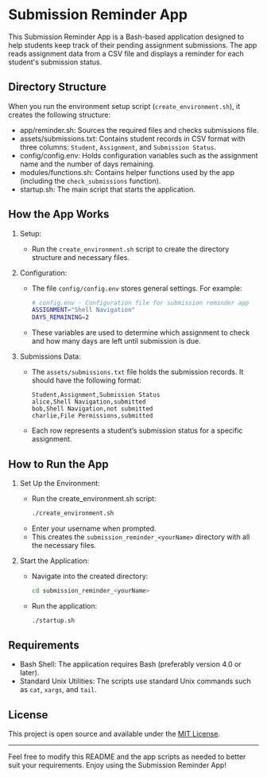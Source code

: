 # Submission Reminder App

This Submission Reminder App is a Bash-based application designed to help students keep track of their pending assignment submissions. The app reads assignment data from a CSV file and displays a reminder for each student's submission status.

## Directory Structure

When you run the environment setup script (`create_environment.sh`), it creates the following structure:

- app/reminder.sh: Sources the required files and checks submissions file.
- assets/submissions.txt: Contains student records in CSV format with three columns: `Student`, `Assignment`, and `Submission Status`.
- config/config.env: Holds configuration variables such as the assignment name and the number of days remaining.
- modules/functions.sh: Contains helper functions used by the app (including the `check_submissions` function).
- startup.sh: The main script that starts the application.

## How the App Works

1. Setup:
   - Run the `create_environment.sh` script to create the directory structure and necessary files.

2. Configuration:
   - The file `config/config.env` stores general settings. For example:
     ```bash
     # config.env - Configuration file for submission reminder app
     ASSIGNMENT="Shell Navigation"
     DAYS_REMAINING=2
     ```
   - These variables are used to determine which assignment to check and how many days are left until submission is due.

3. Submissions Data:
   - The `assets/submissions.txt` file holds the submission records. It should have the following format:
     ```
     Student,Assignment,Submission Status
     alice,Shell Navigation,submitted
     bob,Shell Navigation,not submitted
     charlie,File Permissions,submitted
     ```
   - Each row represents a student’s submission status for a specific assignment.


## How to Run the App

1. Set Up the Environment:
   - Run the create_environment.sh script:
     ```bash
     ./create_environment.sh
     ```
   - Enter your username when prompted.
   - This creates the `submission_reminder_<yourName>` directory with all the necessary files.

2. Start the Application:
   - Navigate into the created directory:
     ```bash
     cd submission_reminder_<yourName>
     ```
   - Run the application:
     ```bash
     ./startup.sh
     ```

## Requirements

- Bash Shell:
  The application requires Bash (preferably version 4.0 or later).
- Standard Unix Utilities: 
  The scripts use standard Unix commands such as `cat`, `xargs`, and `tail`.

## License

This project is open source and available under the [MIT License](LICENSE).

---

Feel free to modify this README and the app scripts as needed to better suit your requirements. Enjoy using the Submission Reminder App!


